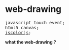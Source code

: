 web-drawing
===========
<pre>
javascript touch event;
html5 canvas;
<a href="http://jscolor.com/">jscolorjs</a>;
</pre>
<strong> what the web-drawing ?</strong>

